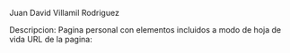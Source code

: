 Juan David Villamil Rodriguez

Descripcion: Pagina personal con elementos incluidos a modo de hoja de vida
URL de la pagina:
